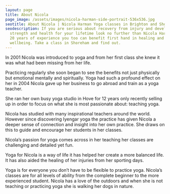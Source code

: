 ```yaml
---
layout: page
title: About Nicola
page_image: /assets/images/nicola-harman-side-portrait-536x536.jpg
seotitle: About Nicola | Nicola Harman Yoga classes in Brighton and Shoreham
seodescription: If you are serious about recovery from injury and developing
  strength and health for your lifetime look no further than Nicola Harman. With
  20 years of experience you too can benefit first hand in healing and
  wellbeing. Take a class in Shoreham and find out.
---
```

In 2001 Nicola was introduced to yoga and from her first class she knew it was what had been missing from her life. 

Practicing regularly she soon began to see the benefits not just physically but emotional mentally and spiritually. Yoga had such a profound effect on her in 2004 Nicola gave up her business to go abroad and train as a yoga teacher.

She ran her own busy yoga studio in Hove for 12 years only recently selling up in order to focus on what she is most passionate about: teaching yoga.

Nicola has studied with many inspirational teachers around the world. However since discovering Iyengar yoga the practice has given Nicola a deeper sense of connection and insight into her own practice. She draws on this to guide and encourage her students in her classes.

Nicola’s passion for yoga comes across in her teaching her classes are challenging and detailed yet fun.

Yoga for Nicola is a way of life it has helped her create a more balanced life. It has also aided the healing of her injuries from her sporting days.

Yoga is for everyone you don’t have to be flexible to practice yoga. Nicola’s classes are for all levels of ability from the complete beginner to the more experienced student. Nicola has a love of the outdoors and when she is not teaching or practicing yoga she is walking her dogs in nature.